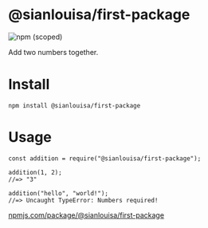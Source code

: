 # @sianlouisa/first-package

![npm (scoped)](https://img.shields.io/npm/v/@sianlouisa/first-package)

Add two numbers together.

# Install

```
npm install @sianlouisa/first-package
```

# Usage

```
const addition = require("@sianlouisa/first-package");

addition(1, 2);
//=> "3"

addition("hello", "world!");
//=> Uncaught TypeError: Numbers required!
```

[npmjs.com/package/@sianlouisa/first-package](https://www.npmjs.com/package/@sianlouisa/first-package)
